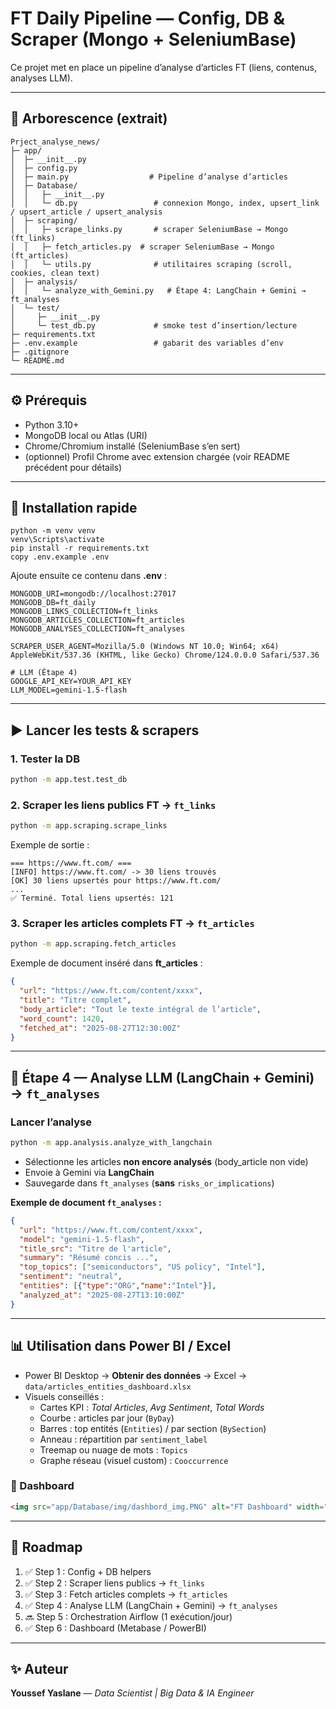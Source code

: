 # FT Daily Pipeline — Config, DB & Scraper (Mongo + SeleniumBase)

Ce projet met en place un pipeline d’analyse d’articles FT (liens, contenus, analyses LLM). 

---

## 📂 Arborescence (extrait)
```
Prject_analyse_news/
├─ app/
│  ├─ __init__.py
│  ├─ config.py 
│  ├─ main.py                  # Pipeline d’analyse d’articles
│  ├─ Database/
│  │   ├─ __init__.py
│  │   └─ db.py                 # connexion Mongo, index, upsert_link / upsert_article / upsert_analysis
│  ├─ scraping/
│  │   ├─ scrape_links.py       # scraper SeleniumBase → Mongo (ft_links)
│  │   ├─ fetch_articles.py  # scraper SeleniumBase → Mongo (ft_articles)
│  │   └─ utils.py              # utilitaires scraping (scroll, cookies, clean text)
│  ├─ analysis/
│  │   └─ analyze_with_Gemini.py   # Étape 4: LangChain + Gemini → ft_analyses
│  └─ test/
│     ├─ __init__.py
│     └─ test_db.py             # smoke test d’insertion/lecture
├─ requirements.txt
├─ .env.example                 # gabarit des variables d’env
├─ .gitignore
└─ README.md
```

---

## ⚙️ Prérequis
- Python 3.10+
- MongoDB local ou Atlas (URI)
- Chrome/Chromium installé (SeleniumBase s’en sert)
- (optionnel) Profil Chrome avec extension chargée (voir README précédent pour détails)

---

## 🚀 Installation rapide 
```
python -m venv venv
venv\Scripts\activate
pip install -r requirements.txt
copy .env.example .env
```

Ajoute ensuite ce contenu dans **.env** :
```env
MONGODB_URI=mongodb://localhost:27017
MONGODB_DB=ft_daily
MONGODB_LINKS_COLLECTION=ft_links
MONGODB_ARTICLES_COLLECTION=ft_articles
MONGODB_ANALYSES_COLLECTION=ft_analyses

SCRAPER_USER_AGENT=Mozilla/5.0 (Windows NT 10.0; Win64; x64) AppleWebKit/537.36 (KHTML, like Gecko) Chrome/124.0.0.0 Safari/537.36

# LLM (Étape 4)
GOOGLE_API_KEY=YOUR_API_KEY
LLM_MODEL=gemini-1.5-flash
```

---

## ▶️ Lancer les tests & scrapers

### 1. Tester la DB
```bash
python -m app.test.test_db
```

### 2. Scraper les liens publics FT → `ft_links`
```bash
python -m app.scraping.scrape_links
```
Exemple de sortie :
```
=== https://www.ft.com/ ===
[INFO] https://www.ft.com/ -> 30 liens trouvés
[OK] 30 liens upsertés pour https://www.ft.com/
...
✅ Terminé. Total liens upsertés: 121
```

### 3. Scraper les articles complets FT → `ft_articles`
```bash
python -m app.scraping.fetch_articles
```
Exemple de document inséré dans **ft_articles** :
```json
{
  "url": "https://www.ft.com/content/xxxx",
  "title": "Titre complet",
  "body_article": "Tout le texte intégral de l’article",
  "word_count": 1420,
  "fetched_at": "2025-08-27T12:30:00Z"
}
```

---

## 🔎 Étape 4 — Analyse LLM (LangChain + Gemini) → `ft_analyses`

### Lancer l’analyse
```bash
python -m app.analysis.analyze_with_langchain
```
- Sélectionne les articles **non encore analysés** (body_article non vide)
- Envoie à Gemini via **LangChain**
- Sauvegarde dans `ft_analyses` (**sans** `risks_or_implications`)

**Exemple de document `ft_analyses` :**
```json
{
  "url": "https://www.ft.com/content/xxxx",
  "model": "gemini-1.5-flash",
  "title_src": "Titre de l'article",
  "summary": "Résumé concis ...",
  "top_topics": ["semiconductors", "US policy", "Intel"],
  "sentiment": "neutral",
  "entities": [{"type":"ORG","name":"Intel"}],
  "analyzed_at": "2025-08-27T13:10:00Z"
}
```
---
## 📊 Utilisation dans Power BI / Excel

- Power BI Desktop → **Obtenir des données** → Excel → `data/articles_entities_dashboard.xlsx`
- Visuels conseillés :
  - Cartes KPI : *Total Articles*, *Avg Sentiment*, *Total Words*
  - Courbe : articles par jour (`ByDay`)
  - Barres : top entités (`Entities`) / par section (`BySection`)
  - Anneau : répartition par `sentiment_label`
  - Treemap ou nuage de mots : `Topics`
  - Graphe réseau (visuel custom) : `Cooccurrence`

### 📸 Dashboard
  ```markdown
<img src="app/Database/img/dashbord_img.PNG" alt="FT Dashboard" width="900"/>
```


---
## 📌 Roadmap
1. ✅ Step 1 : Config + DB helpers  
2. ✅ Step 2 : Scraper liens publics → `ft_links`  
3. ✅ Step 3 : Fetch articles complets → `ft_articles`  
4. ✅ Step 4 : Analyse LLM (LangChain + Gemini) → `ft_analyses`  
5. 🔜 Step 5 : Orchestration Airflow (1 exécution/jour)  
6. ✅ Step 6 : Dashboard (Metabase / PowerBI)

---

## ✨ Auteur
**Youssef Yaslane** — *Data Scientist | Big Data & IA Engineer*
